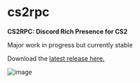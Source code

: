 # cs2rpc
__CS2RPC: Discord Rich Presence for CS2__

Major work in progress but currently stable

Download the [latest release here.](https://github.com/ethangwaddell/cs2rpc/releases)

![image](https://github.com/ethangwaddell/cs2rpc/assets/40289304/a76e11b0-f537-4d15-859c-dd775cee2374)
